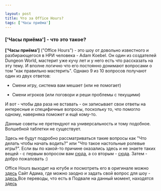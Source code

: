 ```yaml
---

layout: post
title: Что за Office Hours?
tags: ['Часы приёма']
---
```


### ['Часы приёма'] - что это такое?





**['Часы приёма']** ("Office Hours") - это шоу от довольно известного и разбирающегося в НРИ человека - Adam Koebel. Он один из создателей Dungeon World, мастерит уже кучу лет и у него есть что рассказать на эту тему. И вполне логично что его постоянно донимают вопросами о том "как правильно мастерить". Однако 9 из 10 вопросов получают один из двух ответов:




    
  * Смени игру, система вам мешает (или не помогает)

    
  * Смени игроков (или поговори и реши проблемы с текущими)



И вот - чтобы два раза не вставать - он записывает свои ответы на интересные и специфичные вопросы, поскольку то, что помогло одному, наверняка поможет и ещё кому-то.

Данные советы не претендуют на универсальность и тому подобное. Волшебной таблетки не существует.

Здесь не будут подробно рассматриваться такие вопросы как "Что делать чтобы начать водить?" или "Что такое настольные ролевые игры?". Если вы по какой-то причине оказались здесь и не знаете таких вещей - с первым вопросом вам [сюда](https://vk.com/rpgright), а со вторым - [сюда](http://rolecon.ru/whatisrp). Затем - добро пожаловать :)

Office Hours выходит на ютубе и посмотреть его в оригинале можно [здесь](https://www.youtube.com/playlist?list=PLAmPx8nWedFVGdrP2JmcYzdvZC8sWV5b4)
Сайт Адама, где можно заодно и задать свой вопрос для шоу - [здесь
](http://www.adam-koebel.com/)Все переводы, что есть в Подвале на данный момент, находятся [здесь](http://vk.com/@rpgbasement-office-hours-index)
